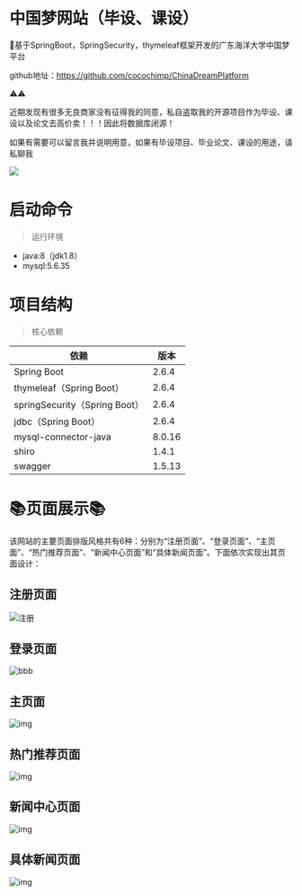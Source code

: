 # 中国梦网站（毕设、课设）

📙基于SpringBoot，SpringSecurity，thymeleaf框架开发的广东海洋大学中国梦平台

github地址：https://github.com/cocochimp/ChinaDreamPlatform

⚠⚠

近期发现有很多无良商家没有征得我的同意，私自盗取我的开源项目作为毕设、课设以及论文去高价卖！！！因此将数据库闭源！

如果有需要可以留言我并说明用意，如果有毕设项目、毕业论文、课设的用途，请私聊我

![](https://cocochimp-img.oss-cn-beijing.aliyuncs.com/img/13.png)



# 启动命令

> 运行环境

- java:8（jdk1.8）
- mysql:5.6.35



# 项目结构

> 核心依赖

| 依赖                          | 版本   |
| ----------------------------- | ------ |
| Spring Boot                   | 2.6.4  |
| thymeleaf（Spring Boot）      | 2.6.4  |
| springSecurity（Spring Boot） | 2.6.4  |
| jdbc（Spring Boot）           | 2.6.4  |
| mysql-connector-java          | 8.0.16 |
| shiro                         | 1.4.1  |
| swagger                       | 1.5.13 |



# 📚页面展示📚

该网站的主要页面排版风格共有6种：分别为“注册页面”、“登录页面”、“主页面”、“热门推荐页面”、“新闻中心页面”和“具体新闻页面”。下面依次实现出其页面设计：

## 注册页面

![注册](https://cocochimp-markdown-img.oss-cn-beijing.aliyuncs.com/save/注册.png)

 

## 登录页面

![bbb](https://cocochimp-markdown-img.oss-cn-beijing.aliyuncs.com/save/bbb.png)

 

## 主页面

![img](https://cocochimp-markdown-img.oss-cn-beijing.aliyuncs.com/clip_image040.gif)



## 热门推荐页面

![img](https://cocochimp-markdown-img.oss-cn-beijing.aliyuncs.com/clip_image042.gif)

 

## 新闻中心页面

![img](https://cocochimp-markdown-img.oss-cn-beijing.aliyuncs.com/clip_image044.jpg)



## 具体新闻页面

![img](https://cocochimp-markdown-img.oss-cn-beijing.aliyuncs.com/clip_image046.jpg)



